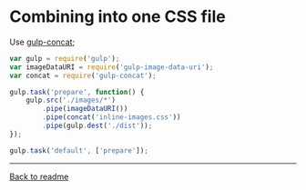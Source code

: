 # Combining into one CSS file

Use [gulp-concat](https://github.com/wearefractal/gulp-concat);

```javascript
var gulp = require('gulp');
var imageDataURI = require('gulp-image-data-uri');
var concat = require('gulp-concat');

gulp.task('prepare', function() {
    gulp.src('./images/*')
        .pipe(imageDataURI())
        .pipe(concat('inline-images.css'))
        .pipe(gulp.dest('./dist'));
});

gulp.task('default', ['prepare']);
```

---

[Back to readme](../readme)